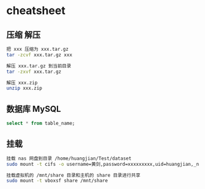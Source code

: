 # cheatsheet

## 压缩 解压

```sh
把 xxx 压缩为 xxx.tar.gz
tar -zcvf xxx.tar.gz xxx

解压 xxx.tar.gz 到当前目录
tar -zxvf xxx.tar.gz

解压 xxx.zip
unzip xxx.zip
```

## 数据库 MySQL

```sql
select * from table_name;
```

## 挂载

```sh
挂载 nas 网盘到目录 /home/huangjian/Test/dataset
sudo mount -t cifs -o username=黄剑,password=xxxxxxxxx,uid=huangjian,_netdev,iocharset=utf8,vers=2.0,nofail //192.168.6.63/dataset /home/huangjian/Test/dataset

挂载虚拟机的 /mnt/share 目录和主机的 share 目录进行共享
sudo mount -t vboxsf share /mnt/share
```


